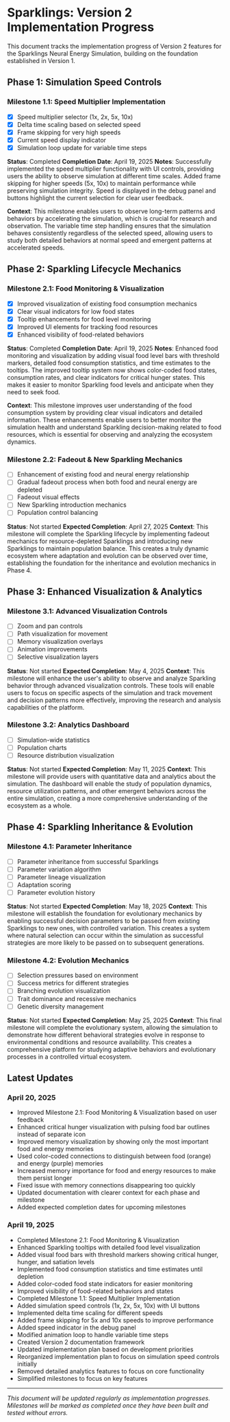 # Sparklings: Version 2 Implementation Progress

This document tracks the implementation progress of Version 2 features for the Sparklings Neural Energy Simulation, building on the foundation established in Version 1.

## Phase 1: Simulation Speed Controls

### Milestone 1.1: Speed Multiplier Implementation
- [x] Speed multiplier selector (1x, 2x, 5x, 10x)
- [x] Delta time scaling based on selected speed
- [x] Frame skipping for very high speeds
- [x] Current speed display indicator
- [x] Simulation loop update for variable time steps

**Status**: Completed
**Completion Date**: April 19, 2025
**Notes**: Successfully implemented the speed multiplier functionality with UI controls, providing users the ability to observe simulation at different time scales. Added frame skipping for higher speeds (5x, 10x) to maintain performance while preserving simulation integrity. Speed is displayed in the debug panel and buttons highlight the current selection for clear user feedback.

**Context**: This milestone enables users to observe long-term patterns and behaviors by accelerating the simulation, which is crucial for research and observation. The variable time step handling ensures that the simulation behaves consistently regardless of the selected speed, allowing users to study both detailed behaviors at normal speed and emergent patterns at accelerated speeds.

## Phase 2: Sparkling Lifecycle Mechanics

### Milestone 2.1: Food Monitoring & Visualization
- [x] Improved visualization of existing food consumption mechanics
- [x] Clear visual indicators for low food states
- [x] Tooltip enhancements for food level monitoring
- [x] Improved UI elements for tracking food resources
- [x] Enhanced visibility of food-related behaviors

**Status**: Completed
**Completion Date**: April 19, 2025
**Notes**: Enhanced food monitoring and visualization by adding visual food level bars with threshold markers, detailed food consumption statistics, and time estimates to the tooltips. The improved tooltip system now shows color-coded food states, consumption rates, and clear indicators for critical hunger states. This makes it easier to monitor Sparkling food levels and anticipate when they need to seek food.

**Context**: This milestone improves user understanding of the food consumption system by providing clear visual indicators and detailed information. These enhancements enable users to better monitor the simulation health and understand Sparkling decision-making related to food resources, which is essential for observing and analyzing the ecosystem dynamics.

### Milestone 2.2: Fadeout & New Sparkling Mechanics
- [ ] Enhancement of existing food and neural energy relationship
- [ ] Gradual fadeout process when both food and neural energy are depleted
- [ ] Fadeout visual effects
- [ ] New Sparkling introduction mechanics
- [ ] Population control balancing

**Status**: Not started
**Expected Completion**: April 27, 2025
**Context**: This milestone will complete the Sparkling lifecycle by implementing fadeout mechanics for resource-depleted Sparklings and introducing new Sparklings to maintain population balance. This creates a truly dynamic ecosystem where adaptation and evolution can be observed over time, establishing the foundation for the inheritance and evolution mechanics in Phase 4.

## Phase 3: Enhanced Visualization & Analytics

### Milestone 3.1: Advanced Visualization Controls
- [ ] Zoom and pan controls
- [ ] Path visualization for movement
- [ ] Memory visualization overlays
- [ ] Animation improvements
- [ ] Selective visualization layers

**Status**: Not started
**Expected Completion**: May 4, 2025
**Context**: This milestone will enhance the user's ability to observe and analyze Sparkling behavior through advanced visualization controls. These tools will enable users to focus on specific aspects of the simulation and track movement and decision patterns more effectively, improving the research and analysis capabilities of the platform.

### Milestone 3.2: Analytics Dashboard
- [ ] Simulation-wide statistics
- [ ] Population charts
- [ ] Resource distribution visualization

**Status**: Not started
**Expected Completion**: May 11, 2025
**Context**: This milestone will provide users with quantitative data and analytics about the simulation. The dashboard will enable the study of population dynamics, resource utilization patterns, and other emergent behaviors across the entire simulation, creating a more comprehensive understanding of the ecosystem as a whole.

## Phase 4: Sparkling Inheritance & Evolution

### Milestone 4.1: Parameter Inheritance
- [ ] Parameter inheritance from successful Sparklings
- [ ] Parameter variation algorithm
- [ ] Parameter lineage visualization
- [ ] Adaptation scoring
- [ ] Parameter evolution history

**Status**: Not started
**Expected Completion**: May 18, 2025
**Context**: This milestone will establish the foundation for evolutionary mechanics by enabling successful decision parameters to be passed from existing Sparklings to new ones, with controlled variation. This creates a system where natural selection can occur within the simulation as successful strategies are more likely to be passed on to subsequent generations.

### Milestone 4.2: Evolution Mechanics
- [ ] Selection pressures based on environment
- [ ] Success metrics for different strategies
- [ ] Branching evolution visualization
- [ ] Trait dominance and recessive mechanics
- [ ] Genetic diversity management

**Status**: Not started
**Expected Completion**: May 25, 2025
**Context**: This final milestone will complete the evolutionary system, allowing the simulation to demonstrate how different behavioral strategies evolve in response to environmental conditions and resource availability. This creates a comprehensive platform for studying adaptive behaviors and evolutionary processes in a controlled virtual ecosystem.

## Latest Updates

### April 20, 2025
- Improved Milestone 2.1: Food Monitoring & Visualization based on user feedback
- Enhanced critical hunger visualization with pulsing food bar outlines instead of separate icon
- Improved memory visualization by showing only the most important food and energy memories
- Used color-coded connections to distinguish between food (orange) and energy (purple) memories
- Increased memory importance for food and energy resources to make them persist longer
- Fixed issue with memory connections disappearing too quickly
- Updated documentation with clearer context for each phase and milestone
- Added expected completion dates for upcoming milestones

### April 19, 2025
- Completed Milestone 2.1: Food Monitoring & Visualization
- Enhanced Sparkling tooltips with detailed food level visualization
- Added visual food bars with threshold markers showing critical hunger, hunger, and satiation levels
- Implemented food consumption statistics and time estimates until depletion
- Added color-coded food state indicators for easier monitoring
- Improved visibility of food-related behaviors and states
- Completed Milestone 1.1: Speed Multiplier Implementation
- Added simulation speed controls (1x, 2x, 5x, 10x) with UI buttons
- Implemented delta time scaling for different speeds
- Added frame skipping for 5x and 10x speeds to improve performance
- Added speed indicator in the debug panel
- Modified animation loop to handle variable time steps
- Created Version 2 documentation framework
- Updated implementation plan based on development priorities
- Reorganized implementation plan to focus on simulation speed controls initially
- Removed detailed analytics features to focus on core functionality
- Simplified milestones to focus on key features

---

*This document will be updated regularly as implementation progresses. Milestones will be marked as completed once they have been built and tested without errors.*